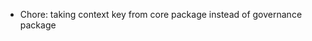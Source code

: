 <!-- The pattern we follow here is to keep the changelog for the latest version -->
<!-- Old changelogs are automatically attached to the GitHub releases -->

- Chore: taking context key from core package instead of governance package
